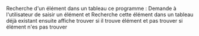 Recherche d'un élément dans un tableau 
ce programme :
Demande à l'utilisateur de saisir un élément et Recherche cette élément dans un tableau déjà existant 
ensuite affiche trouver si il trouve élément et pas trouver si élément n'es pas trouver 

